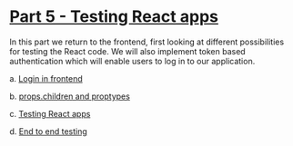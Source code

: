 # [Part 5 - Testing React apps](https://fullstackopen.com/en/part5)

In this part we return to the frontend, first looking at different possibilities for testing the React code. We will also implement token based authentication which will enable users to log in to our application.

a. [Login in frontend](https://fullstackopen.com/en/part5/login_in_frontend)

b. [props.children and proptypes](https://fullstackopen.com/en/part5/props_children_and_proptypes)

c. [Testing React apps](https://fullstackopen.com/en/part5/testing_react_apps)

d. [End to end testing](https://fullstackopen.com/en/part5/end_to_end_testing)
